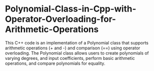 # Polynomial-Class-in-Cpp-with-Operator-Overloading-for-Arithmetic-Operations
This  C++ code is an implementation of a Polynomial class that supports arithmetic operations (+ and -) and comparison (==) using operator overloading. The Polynomial class allows users to create polynomials of varying degrees, and input coefficients, perform basic arithmetic operations, and compare polynomials for equality.
